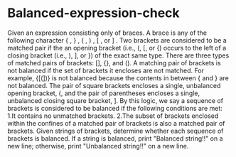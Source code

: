 # Balanced-expression-check
Given an expression consisting only of braces. A brace is any of the following character { , } , ( , ) , [ , or ] . Two brackets are considered to be a matched pair if the an opening bracket (i.e., (, [, or {) occurs to the left of a closing bracket (i.e., ), ], or }) of the exact same type. There are three types of matched pairs of brackets: [], {}, and ().
A matching pair of brackets is not balanced if the set of brackets it encloses are not matched. For example, {[(])} is not balanced because the contents in between { and } are not balanced. The pair of square brackets encloses a single, unbalanced opening bracket, (, and the pair of parentheses encloses a single, unbalanced closing square bracket, ].
By this logic, we say a sequence of brackets is considered to be balanced if the following conditions are met:
1.It contains no unmatched brackets.
2.The subset of brackets enclosed within the confines of a matched pair of brackets is also a matched pair of brackets.
Given  strings of brackets, determine whether each sequence of brackets is balanced. If a string is balanced, print "Balanced string!!" on a new line; otherwise, print "Unbalanced string!!" on a new line.

